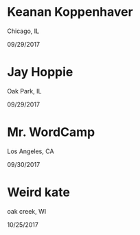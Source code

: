 # Keanan Koppenhaver
Chicago, IL

09/29/2017

# Jay Hoppie
Oak Park, IL

09/29/2017

# Mr. WordCamp
Los Angeles, CA

09/30/2017

# Weird kate
oak creek, WI

10/25/2017
